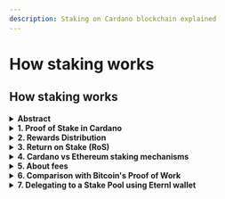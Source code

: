 ```yaml
---
description: Staking on Cardano blockchain explained
---
```


# How staking works

## How staking works

<details>

<summary><strong>Abstract</strong></summary>

This article outlines how staking works on the Cardano blockchain, contrasting it with Bitcoin's Proof of Work (PoW). Staking involves holding ADA, Cardano's cryptocurrency, to support network operations and secure transactions. Users delegate ADA to stake pools, which then participate in validating transactions and creating new blocks. \
Unlike Bitcoin, which requires significant computational power, Cardano's Proof of Stake (PoS) system is more energy-efficient and democratic. Validators are chosen based on the amount of ADA they stake, with rewards distributed for their contribution. The system aims to enhance network security and performance, rewarding participants with additional ADA.&#x20;

The article also compares Cardano's approach to Ethereum's staking, emphasizing Cardano's more decentralized and user-friendly mechanism.

</details>

<details>

<summary><strong>1. Proof of Stake in Cardano</strong></summary>

Cardano's Proof of Stake is a method that secures the network and adds new blocks to the blockchain, but it works differently than Bitcoin's system. Instead of requiring massive amounts of computing power, it lets users lock up some of their Cardano coins as a sign of reliability. The more coins you lock up, or "stake," the better your odds of being selected to check transactions and receive rewards.

Validators on the Cardano network are selected based on the amount of ADA they are willing to delegate (stake) to a pool or use as collateral. Stake pools are responsible for verifying transactions and creating new blocks. The more ADA a validator stakes, the higher the probability they have of being chosen to produce the block.

Staking on the Cardano blockchain involves participants (stakeholders) delegating their ADA (Cardano's native cryptocurrency) to a stake pool, which helps secure the network and participate in the Proof-of-Stake (PoS) consensus mechanism. Here's how it generally works:

#### Stakeholders

Anyone who holds ADA cryptocurrency can participate in staking.

#### Stake Pools

Stake pools are entities on the Cardano network that are responsible for processing transactions and creating new blocks. Stake pools consist of a combination of technical infrastructure and the expertise of the pool operator.

#### Delegation

ADA holders can delegate their ADA to a stake pool of their choice. This process involves selecting a stake pool and delegating their ADA holdings to that pool. Delegation does not involve transferring ownership of ADA; it simply allows the stake pool to include the delegated ADA in its staking power.

#### Rewards

By delegating their ADA to a stake pool, stakeholders earn rewards in the form of additional ADA. These rewards are distributed periodically, typically every epoch (a fixed period of time on the Cardano blockchain, currently around 5 days), and are proportional to the amount of ADA delegated to the pool.

#### Decentralization and Security

Cardano aims to achieve decentralization and security through its PoS mechanism. By participating in staking, ADA holders contribute to the security and decentralization of the network, as stake pools are randomly selected to create blocks based on the amount of ADA delegated to them.

#### Pool Performance

Stake pool operators are incentivized to maintain high-performance servers and secure their operations to attract delegators. Stakeholders often look at a pool's performance, uptime, fees, and other factors before deciding where to delegate their ADA.

#### Pool Operator Rewards

Stake pool operators also receive rewards for their role in maintaining the network and running a stake pool. These rewards are separate from the rewards earned by delegators.

Overall, staking on the Cardano blockchain provides a way for ADA holders to participate in securing the network and earn rewards while contributing to the decentralization of the Cardano ecosystem.

</details>

<details>

<summary><strong>2. Rewards Distribution</strong></summary>

In the Cardano ecosystem, rewards are generated from two key sources: all transaction fees collected from transactions within a block minted during an epoch, and monetary expansion, which is the process of increasing the circulating ADA supply towards a maximum cap. These rewards are then proportionally distributed to both stakers and pool operators. Pool operators are rewarded for their crucial role in maintaining and securing the network, while the remaining rewards are allocated among the stakers. This system is designed to motivate users to engage in staking their ADA, thus enhancing the network's security and overall performance by ensuring a vested interest in the health and efficiency of Cardano.

</details>

<details>

<summary><strong>3. Return on Stake (RoS)</strong></summary>

The RoS in Cardano depends on several factors, including the total amount of ADA staked on the network and the individual stake pool's performance and the amount of ADA staked to the pool. RoS can vary but provides an incentive for ADA holders to participate in staking while keeping full access to spend their ADA whenever.

</details>

<details>

<summary><strong>4. Cardano vs Ethereum staking mechanisms</strong></summary>

Cardano and Ethereum offer contrasting staking mechanisms, with Cardano featuring a native liquid staking system that allows ADA to remain accessible for spending during staking, without any minimum staking requirements or penalties for misbehavior. This approach promotes decentralization and security by making participation more straightforward and aligning stakeholders' interests with the network's needs. Cardano relies on the Ouroboros Proof-of-Stake consensus and Nash equilibrium theory to encourage honest participation, avoiding the need for slashing as a deterrent.

On the other hand, Ethereum requires validators to lock up 32 ETH, with the possibility of slashing for dishonest actions, aiming to secure the network by economically disincentivizing attacks. However, this has raised concerns about centralization and the dependence on third-party services for staking, which could compromise the network's decentralization and security.

Cardano's model is highlighted for its potential to maintain a more decentralized network, allowing ADA to serve both as a secure asset within the network and as a medium of exchange, thanks to its liquid staking. In contrast, Ethereum's approach, particularly its reliance on third-party services, might hinder the liquidity and practical usability of ETH as money, moving towards a more centralized model. This comparison underscores the importance of staking mechanisms in achieving a balance between security, decentralization, and usability within blockchain networks.

In the Cardano network, ADA holders have the option to participate directly in the network's consensus by operating active nodes or to delegate their participation rights to a stake pool. This delegation process allows those who may not have the capacity or desire to maintain active participation to still contribute to the network's security and decision-making processes. When selecting a stake pool, it's crucial to understand that a lower variable commission does not automatically translate to higher rewards. The annual return difference between delegating to a pool with a 1% commission versus a 5% commission is relatively minor, around 1/4% of the expected annual return. The primary considerations for choosing a stake pool should be the operator's reliability in keeping the nodes safe and operational and the pool's saturation level. Saturation occurs when a pool has a high level of staking, leading to diminished rewards for its delegates due to the distribution of rewards across a larger number of participants. The rewards from staking are automatically delegated to the stake pool, generating additional rewards over time. Any changes in the delegation preferences are processed after the next epoch. The Return on ADA (ROA) is a critical metric for assessing a stake pool's performance, calculated as the direct result of the blocks produced by the stake pool divided by the total amount of ADA staked in the pool for each epoch. The number of blocks a stake pool is assigned in each epoch is determined through a lottery process, contributing to the variability in ROA% across different epochs. For ADA holders looking to track their rewards and estimate future earnings, resources are available to provide detailed historical and predictive insights into the rewards process.

</details>

<details>

<summary><strong>5. About fees</strong></summary>

On the Cardano blockchain, stake pool operators charge two types of fees to cover the costs associated with running a pool and to provide an incentive for their services: a fixed fee and a variable fee.

#### Fixed Fee

The fixed fee is a set amount of ADA that is deducted from the total rewards earned by the pool in each epoch (an epoch is a fixed period in which rewards are calculated and distributed on the Cardano network). The minimum fixed fee is set by the Cardano protocol and can only be changed through governance actions. This fee is not charged to each delegator individually; rather, it is taken from the total rewards before distribution to all delegators.

#### Variable Fee (Margin)

The variable fee, also known as the margin, is a percentage of the total rewards that the pool earns after the fixed fee has been deducted. This fee is set by the pool operator and can range from 0% to 10% or more, depending on the pool's policies. The variable fee is intended to provide additional compensation to the pool operator on top of the fixed fee . The difference between the two fees is that the fixed fee is a constant amount, while the variable fee is a percentage that can result in a different amount of ADA being taken as a fee based on the total rewards the pool earns in an epoch. When rewards are distributed, the fixed fee is taken first, and then the variable fee is calculated on the remaining rewards. The rest of the rewards are then distributed to the delegators proportionally to their stake in the pool

For example, if a pool earns 5,000 ADA in rewards for an epoch, the pool operator would first take the fixed fee of 340 ADA. If the pool's variable fee is set at 5%, the operator would then take 5% of the remaining 4,660 ADA (which is 233 ADA), resulting in a total of 573 ADA for the pool operator (340 ADA fixed fee + 233 ADA variable fee) and 4,427 ADA to be distributed among the delegators . It's important for delegators to understand these fees when choosing a stake pool, as they can affect the overall rewards received from staking ADA. Lower fees do not necessarily mean higher returns, as the performance and reliability of the pool are also crucial factors.

</details>

<details>

<summary><strong>6. Comparison with Bitcoin's Proof of Work</strong></summary>

Bitcoin uses a PoW mechanism, where miners solve complex mathematical problems to validate transactions and create new blocks. This process requires significant computational power and energy. The rewards in Bitcoin come in the form of newly minted bitcoins (block rewards) and transaction fees. Unlike Cardano, Bitcoin's reward system heavily relies on the computational work done by miners, not on the amount of cryptocurrency they hold.

Environmental Impact and Efficiency: Cardano's PoS is more energy-efficient compared to Bitcoin's PoW, as it does not require the same level of computational power. This makes Cardano more environmentally friendly and potentially more scalable.

In summary, Cardano's staking mechanism offers a more energy-efficient and potentially more democratic way to participate in the blockchain's security and governance, compared to Bitcoin's computationally intensive PoW mechanism.

</details>

<details>

<summary><strong>7. Delegating to a Stake Pool using Eternl wallet</strong></summary>

### 7.1 Explore Pools:

In Eternl, view available pools. Select one or delegate to multiple pools by adding more accounts to your wallet.

### 7.2 Delegation Process:

Navigate to the ‘Staking’ section in Eternl. Choose “Delegate” for the chosen pool. Confirm the transaction with your wallet spending password or hardware device. Verify delegation in “Account” or “Staking” after wallet synchronization.

### 7.3 Claiming Staking Rewards

#### Manual Claim:

Use the 'Withdraw Rewards' button under the Account Summary tab of the main menu.

#### Automatic Claim:

Enable the Auto Withdrawal option under the Wallet & Account Settings tab

* If enabled, rewards will automatically be withdrawn if needed when creating a transaction.

### 7.4 Un-staking or De-registering

1. Choose “Wallet Settings” from the main menu.
2. Select “Unstake wallet / Deregister wallet”
3. Confirm the transaction with by confirming the warning “I understand, that any pending reward will be lost”
4. Confirm the transaction with your spending password or hardware device.
5. Check “Staking” or “Account” to verify de-registration.

### 7.5 Timing of Rewards

* Initial Rewards: It typically takes 15-20 days to receive your first rewards after delegating your ADA to a pool.
* Subsequent Rewards: After the initial period, rewards are distributed every epoch, approximately every 5 days.

<figure><img src="../../.gitbook/assets/image (5).png" alt=""><figcaption><p> Based on data from <br>https://ahlnet.nu/wp-content/uploads/2024/02/delegation-flow_v3-1.png and <br>https://global.discourse-cdn.com/business4/uploads/cardano/optimized/3X/7/1/71036df5e0ef2eb3be6c0e6ce19929f6880e3d0f_2_999x934.png</p></figcaption></figure>

</details>

